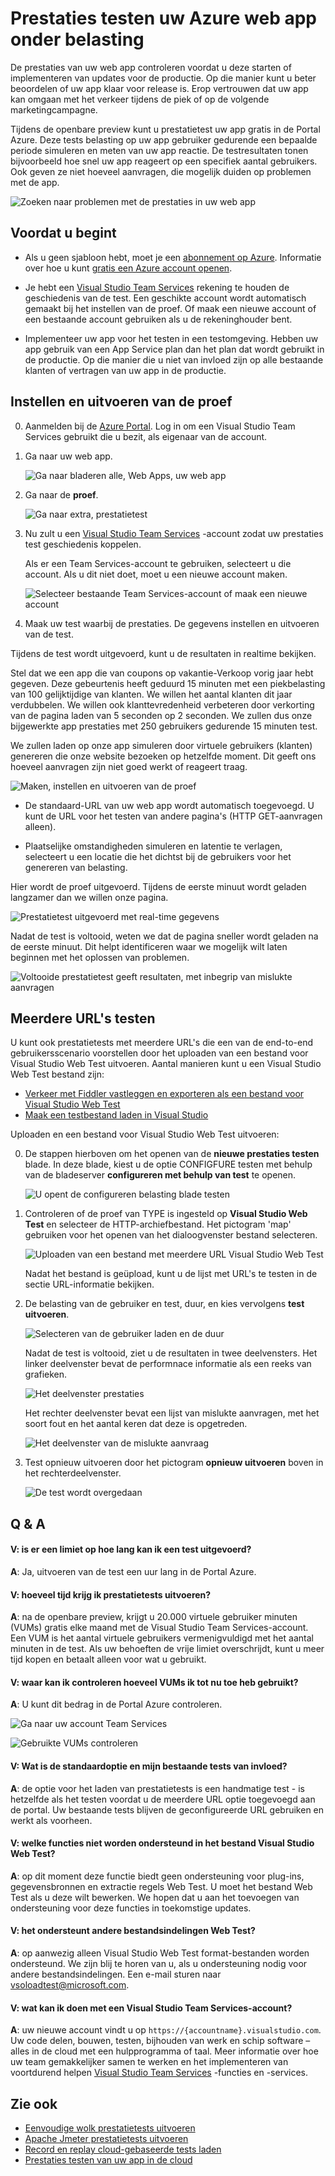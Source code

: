 <properties
   pageTitle="Test de prestaties van uw Azure web app | Microsoft Azure"
   description="Azure web app prestatietests uitvoeren om te controleren hoe uw app omgaat met laden van de gebruiker worden uitgevoerd. Reactietijd meten en fouten die op problemen duiden mogelijk te vinden."
   services="app-service\web"
   documentationCenter=""
   authors="ecfan"
   manager="douge"
   editor="jimbe"/>

<tags
   ms.service="app-service-web"
   ms.workload="web"
   ms.tgt_pltfrm="na"
   ms.devlang="na"
   ms.topic="article"
   ms.date="05/25/2016"
   ms.author="estfan; manasma; ahomer"/>

# <a name="performance-test-your-azure-web-app-under-load"></a>Prestaties testen uw Azure web app onder belasting

De prestaties van uw web app controleren voordat u deze starten of implementeren van updates voor de productie. Op die manier kunt u beter beoordelen of uw app klaar voor release is. Erop vertrouwen dat uw app kan omgaan met het verkeer tijdens de piek of op de volgende marketingcampagne.

Tijdens de openbare preview kunt u prestatietest uw app gratis in de Portal Azure.
Deze tests belasting op uw app gebruiker gedurende een bepaalde periode simuleren en meten van uw app reactie. De testresultaten tonen bijvoorbeeld hoe snel uw app reageert op een specifiek aantal gebruikers. Ook geven ze niet hoeveel aanvragen, die mogelijk duiden op problemen met de app.      

![Zoeken naar problemen met de prestaties in uw web app](./media/app-service-web-app-performance-test/azure-np-perf-test-overview.png)

## <a name="before-you-start"></a>Voordat u begint

* Als u geen sjabloon hebt, moet je een [abonnement op Azure](https://account.windowsazure.com/subscriptions). Informatie over hoe u kunt [gratis een Azure account openen](https://azure.microsoft.com/pricing/free-trial/?WT.mc_id=A261C142F).

* Je hebt een [Visual Studio Team Services](https://www.visualstudio.com/products/what-is-visual-studio-online-vs) rekening te houden de geschiedenis van de test. Een geschikte account wordt automatisch gemaakt bij het instellen van de proef. Of maak een nieuwe account of een bestaande account gebruiken als u de rekeninghouder bent. 

* Implementeer uw app voor het testen in een testomgeving. Hebben uw app gebruik van een App Service plan dan het plan dat wordt gebruikt in de productie. Op die manier die u niet van invloed zijn op alle bestaande klanten of vertragen van uw app in de productie. 

## <a name="set-up-and-run-your-performance-test"></a>Instellen en uitvoeren van de proef

0.  Aanmelden bij de [Azure Portal](https://portal.azure.com). Log in om een Visual Studio Team Services gebruikt die u bezit, als eigenaar van de account.

0.  Ga naar uw web app.

    ![Ga naar bladeren alle, Web Apps, uw web app](./media/app-service-web-app-performance-test/azure-np-web-apps.png)

0.  Ga naar de **proef**.

    ![Ga naar extra, prestatietest](./media/app-service-web-app-performance-test/azure-np-web-app-details-tools-expanded.png)
 
0. Nu zult u een [Visual Studio Team Services](https://www.visualstudio.com/products/what-is-visual-studio-online-vs) -account zodat uw prestaties test geschiedenis koppelen.

    Als er een Team Services-account te gebruiken, selecteert u die account. Als u dit niet doet, moet u een nieuwe account maken.

    ![Selecteer bestaande Team Services-account of maak een nieuwe account](./media/app-service-web-app-performance-test/azure-np-no-vso-account.png)

0.  Maak uw test waarbij de prestaties. De gegevens instellen en uitvoeren van de test. 

Tijdens de test wordt uitgevoerd, kunt u de resultaten in realtime bekijken.

Stel dat we een app die van coupons op vakantie-Verkoop vorig jaar hebt gegeven. Deze gebeurtenis heeft geduurd 15 minuten met een piekbelasting van 100 gelijktijdige van klanten. We willen het aantal klanten dit jaar verdubbelen. We willen ook klanttevredenheid verbeteren door verkorting van de pagina laden van 5 seconden op 2 seconden. We zullen dus onze bijgewerkte app prestaties met 250 gebruikers gedurende 15 minuten test.

We zullen laden op onze app simuleren door virtuele gebruikers (klanten) genereren die onze website bezoeken op hetzelfde moment. Dit geeft ons hoeveel aanvragen zijn niet goed werkt of reageert traag.

  ![Maken, instellen en uitvoeren van de proef](./media/app-service-web-app-performance-test/azure-np-new-performance-test.png)

   *  De standaard-URL van uw web app wordt automatisch toegevoegd. 
   U kunt de URL voor het testen van andere pagina's (HTTP GET-aanvragen alleen).

   *  Plaatselijke omstandigheden simuleren en latentie te verlagen, selecteert u een locatie die het dichtst bij de gebruikers voor het genereren van belasting.

  Hier wordt de proef uitgevoerd. Tijdens de eerste minuut wordt geladen langzamer dan we willen onze pagina.

  ![Prestatietest uitgevoerd met real-time gegevens](./media/app-service-web-app-performance-test/azure-np-running-perf-test.png)

  Nadat de test is voltooid, weten we dat de pagina sneller wordt geladen na de eerste minuut. Dit helpt identificeren waar we mogelijk wilt laten beginnen met het oplossen van problemen.

  ![Voltooide prestatietest geeft resultaten, met inbegrip van mislukte aanvragen](./media/app-service-web-app-performance-test/azure-np-perf-test-done.png)

## <a name="test-multiple-urls"></a>Meerdere URL's testen

U kunt ook prestatietests met meerdere URL's die een van de end-to-end gebruikersscenario voorstellen door het uploaden van een bestand voor Visual Studio Web Test uitvoeren. Aantal manieren kunt u een Visual Studio Web Test bestand zijn:

* [Verkeer met Fiddler vastleggen en exporteren als een bestand voor Visual Studio Web Test](http://docs.telerik.com/fiddler/Save-And-Load-Traffic/Tasks/VSWebTest)
* [Maak een testbestand laden in Visual Studio](https://www.visualstudio.com/docs/test/performance-testing/run-performance-tests-app-before-release)

Uploaden en een bestand voor Visual Studio Web Test uitvoeren:
 
0. De stappen hierboven om het openen van de **nieuwe prestaties testen** blade.
   In deze blade, kiest u de optie CONFIGFURE testen met behulp van de bladeserver **configureren met behulp van test** te openen.  

    ![U opent de configureren belasting blade testen](./media/app-service-web-app-performance-test/multiple-01-authoring-blade.png)

0. Controleren of de proef van TYPE is ingesteld op **Visual Studio Web Test** en selecteer de HTTP-archiefbestand.
    Het pictogram 'map' gebruiken voor het openen van het dialoogvenster bestand selecteren.

    ![Uploaden van een bestand met meerdere URL Visual Studio Web Test](./media/app-service-web-app-performance-test/multiple-01-authoring-blade2.png)

    Nadat het bestand is geüpload, kunt u de lijst met URL's te testen in de sectie URL-informatie bekijken.
 
0. De belasting van de gebruiker en test, duur, en kies vervolgens **test uitvoeren**.

    ![Selecteren van de gebruiker laden en de duur](./media/app-service-web-app-performance-test/multiple-01-authoring-blade3.png)

    Nadat de test is voltooid, ziet u de resultaten in twee deelvensters. Het linker deelvenster bevat de performnace informatie als een reeks van grafieken.

    ![Het deelvenster prestaties](./media/app-service-web-app-performance-test/multiple-01a-results.png)

    Het rechter deelvenster bevat een lijst van mislukte aanvragen, met het soort fout en het aantal keren dat deze is opgetreden.

    ![Het deelvenster van de mislukte aanvraag](./media/app-service-web-app-performance-test/multiple-01b-results.png)

0. Test opnieuw uitvoeren door het pictogram **opnieuw uitvoeren** boven in het rechterdeelvenster.

    ![De test wordt overgedaan](./media/app-service-web-app-performance-test/multiple-rerun-test.png)

##  <a name="q--a"></a>Q & A

#### <a name="q-is-there-a-limit-on-how-long-i-can-run-a-test"></a>V: is er een limiet op hoe lang kan ik een test uitgevoerd? 

**A**: Ja, uitvoeren van de test een uur lang in de Portal Azure.

#### <a name="q-how-much-time-do-i-get-to-run-performance-tests"></a>V: hoeveel tijd krijg ik prestatietests uitvoeren? 

**A**: na de openbare preview, krijgt u 20.000 virtuele gebruiker minuten (VUMs) gratis elke maand met de Visual Studio Team Services-account. Een VUM is het aantal virtuele gebruikers vermenigvuldigd met het aantal minuten in de test. Als uw behoeften de vrije limiet overschrijdt, kunt u meer tijd kopen en betaalt alleen voor wat u gebruikt.

#### <a name="q-where-can-i-check-how-many-vums-ive-used-so-far"></a>V: waar kan ik controleren hoeveel VUMs ik tot nu toe heb gebruikt?

**A**: U kunt dit bedrag in de Portal Azure controleren.

![Ga naar uw account Team Services](./media/app-service-web-app-performance-test/azure-np-vso-accounts.png)

![Gebruikte VUMs controleren](./media/app-service-web-app-performance-test/azure-np-vso-accounts-vum-summary.png)

#### <a name="q-what-is-the-default-option-and-are-my-existing-tests-impacted"></a>V: Wat is de standaardoptie en mijn bestaande tests van invloed?

**A**: de optie voor het laden van prestatietests is een handmatige test - is hetzelfde als het testen voordat u de meerdere URL optie toegevoegd aan de portal.
Uw bestaande tests blijven de geconfigureerde URL gebruiken en werkt als voorheen.

#### <a name="q-what-features-not-supported-in-the-visual-studio-web-test-file"></a>V: welke functies niet worden ondersteund in het bestand Visual Studio Web Test?

**A**: op dit moment deze functie biedt geen ondersteuning voor plug-ins, gegevensbronnen en extractie regels Web Test. U moet het bestand Web Test als u deze wilt bewerken. We hopen dat u aan het toevoegen van ondersteuning voor deze functies in toekomstige updates.

#### <a name="q-does-it-support-any-other-web-test-file-formats"></a>V: het ondersteunt andere bestandsindelingen Web Test?
  
**A**: op aanwezig alleen Visual Studio Web Test format-bestanden worden ondersteund.
We zijn blij te horen van u, als u ondersteuning nodig voor andere bestandsindelingen. Een e-mail sturen naar [vsoloadtest@microsoft.com](mailto:vsoloadtest@microsoft.com).

#### <a name="q-what-else-can-i-do-with-a-visual-studio-team-services-account"></a>V: wat kan ik doen met een Visual Studio Team Services-account?

**A**: uw nieuwe account vindt u op ```https://{accountname}.visualstudio.com```. Uw code delen, bouwen, testen, bijhouden van werk en schip software – alles in de cloud met een hulpprogramma of taal. Meer informatie over hoe uw team gemakkelijker samen te werken en het implementeren van voortdurend helpen [Visual Studio Team Services](https://www.visualstudio.com/products/what-is-visual-studio-online-vs) -functies en -services.

## <a name="see-also"></a>Zie ook

* [Eenvoudige wolk prestatietests uitvoeren](https://www.visualstudio.com/docs/test/performance-testing/getting-started/get-started-simple-cloud-load-test)
* [Apache Jmeter prestatietests uitvoeren](https://www.visualstudio.com/docs/test/performance-testing/getting-started/get-started-jmeter-test)
* [Record en replay cloud-gebaseerde tests laden](https://www.visualstudio.com/docs/test/performance-testing/getting-started/record-and-replay-cloud-load-tests)
* [Prestaties testen van uw app in de cloud](https://www.visualstudio.com/docs/test/performance-testing/getting-started/getting-started-with-performance-testing)
